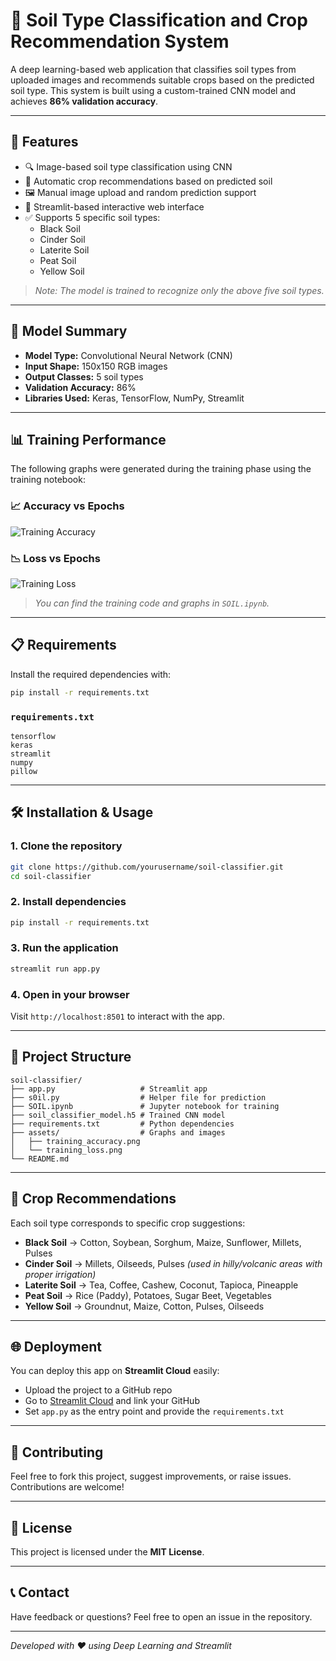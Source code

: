 # 🌱 Soil Type Classification and Crop Recommendation System

A deep learning-based web application that classifies soil types from uploaded images and recommends suitable crops based on the predicted soil type. This system is built using a custom-trained CNN model and achieves **86% validation accuracy**.

---

## 🚀 Features

- 🔍 Image-based soil type classification using CNN
- 🌾 Automatic crop recommendations based on predicted soil
- 🖼️ Manual image upload and random prediction support
- 🧠 Streamlit-based interactive web interface
- ✅ Supports 5 specific soil types:
  - Black Soil
  - Cinder Soil
  - Laterite Soil
  - Peat Soil
  - Yellow Soil

> _Note: The model is trained to recognize only the above five soil types._

---

## 🧠 Model Summary

- **Model Type:** Convolutional Neural Network (CNN)
- **Input Shape:** 150x150 RGB images
- **Output Classes:** 5 soil types
- **Validation Accuracy:** 86%
- **Libraries Used:** Keras, TensorFlow, NumPy, Streamlit

---

## 📊 Training Performance

The following graphs were generated during the training phase using the training notebook:

### 📈 Accuracy vs Epochs
![Training Accuracy](assets/training_accuracy.png)

### 📉 Loss vs Epochs
![Training Loss](assets/training_loss.png)

> _You can find the training code and graphs in `SOIL.ipynb`._

---

## 📋 Requirements

Install the required dependencies with:

```bash
pip install -r requirements.txt
```

### `requirements.txt`

```
tensorflow
keras
streamlit
numpy
pillow
```

---

## 🛠️ Installation & Usage

### 1. Clone the repository

```bash
git clone https://github.com/yourusername/soil-classifier.git
cd soil-classifier
```

### 2. Install dependencies

```bash
pip install -r requirements.txt
```

### 3. Run the application

```bash
streamlit run app.py
```

### 4. Open in your browser

Visit `http://localhost:8501` to interact with the app.

---

## 📁 Project Structure

```
soil-classifier/
├── app.py                   # Streamlit app
├── s0il.py                  # Helper file for prediction
├── SOIL.ipynb               # Jupyter notebook for training
├── soil_classifier_model.h5 # Trained CNN model
├── requirements.txt         # Python dependencies
├── assets/                  # Graphs and images
│   ├── training_accuracy.png
│   └── training_loss.png
└── README.md
```

---

## 🌾 Crop Recommendations

Each soil type corresponds to specific crop suggestions:

- **Black Soil** → Cotton, Soybean, Sorghum, Maize, Sunflower, Millets, Pulses  
- **Cinder Soil** → Millets, Oilseeds, Pulses _(used in hilly/volcanic areas with proper irrigation)_  
- **Laterite Soil** → Tea, Coffee, Cashew, Coconut, Tapioca, Pineapple  
- **Peat Soil** → Rice (Paddy), Potatoes, Sugar Beet, Vegetables  
- **Yellow Soil** → Groundnut, Maize, Cotton, Pulses, Oilseeds

---

## 🌐 Deployment

You can deploy this app on **Streamlit Cloud** easily:

- Upload the project to a GitHub repo
- Go to [Streamlit Cloud](https://streamlit.io/cloud) and link your GitHub
- Set `app.py` as the entry point and provide the `requirements.txt`

---

## 🙌 Contributing

Feel free to fork this project, suggest improvements, or raise issues. Contributions are welcome!

---

## 📝 License

This project is licensed under the **MIT License**.

---

## 📞 Contact

Have feedback or questions? Feel free to open an issue in the repository.

---

_Developed with ❤️ using Deep Learning and Streamlit_
